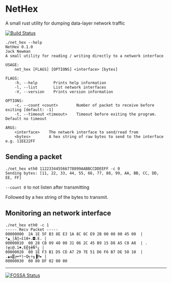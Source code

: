 # NetHex
A small rust utility for dumping data-layer network traffic

[![Build Status](https://travis-ci.org/JackNewman12/NetHex.svg?branch=master)](https://travis-ci.org/JackNewman12/NetHex)

```
./net_hex --help
NetHex 0.1.0
Jack Newman
A small utility for reading / writing directly to a network interface

USAGE:
    net_hex [FLAGS] [OPTIONS] <interface> [bytes]

FLAGS:
    -h, --help       Prints help information
    -l, --list       List network interfaces
    -V, --version    Prints version information

OPTIONS:
    -c, --count <count>        Number of packet to receive before exiting [default: -1]
    -t, --timeout <timeout>    Timeout before exiting the program. Default no timeout

ARGS:
    <interface>    The network interface to send/read from
    <bytes>        A hex string of raw bytes to send to the interface e.g. 11EE22FF
```


## Sending a packet
```
./net_hex eth0 112233445566778899AABBCCDDEEFF -c 0
Sending bytes: [11, 22, 33, 44, 55, 66, 77, 88, 99, AA, BB, CC, DD, EE, FF]
```
`--count 0` to not listen after transmitting

Followed by a hex string of the bytes to transmit.

## Monitoring an network interface
```
./net_hex eth0 -c 1
----- Recv Packet -----
00000000  2A 1E 5F B3 8E E3 1A 8C 8C E9 2B 00 08 00 45 00  | *▲_│Ä∏→îîθ+.◘.E. |
00000010  00 28 CB 09 40 00 31 06 2C 45 B9 15 D8 A5 C0 A8  | .(╦○@.1♠,E╣§╪Ñ└¿ |
00000020  00 1E F3 B1 D5 CD A7 29 7E 51 D6 F6 B7 DE 50 10  | .▲≤▒╒═º)~Q╕÷╖▐P► |
00000030  00 80 DF 02 00 00       
```
----

[![FOSSA Status](https://app.fossa.com/api/projects/git%2Bgithub.com%2FJackNewman12%2FNetHex.svg?type=large)](https://app.fossa.com/projects/git%2Bgithub.com%2FJackNewman12%2FNetHex?ref=badge_large)
